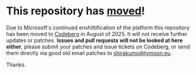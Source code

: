 # This repository has [moved](https://shinmera.com/projects/oxenfurt)!
Due to Microsoft's continued enshittification of the platform this repository has been moved to [Codeberg](https://shinmera.com/projects/oxenfurt) in August of 2025. It will not receive further updates or patches. **Issues and pull requests will not be looked at here either**, please submit your patches and issue tickets on Codeberg, or send them directly via good old email patches to [shirakumo@tymoon.eu](mailto:shirakumo@tymoon.eu).

Thanks.